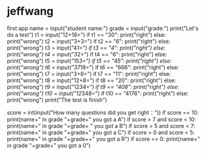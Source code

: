 # jeffwang
first app
name = input("student name:")
grade = input("grade:")
print("Let's do a test")
t1 = input("12+18=")
if t1 == "30":
    print("right")
else:
    print("wrong")
t2 = input("3+3=")
if t2 == "6":
    print("right")
else:
    print("wrong")
t3 = input("4*1=")
if t3 == "4":
    print("right")
else:
    print("wrong")
t4 = input("3*2=")
if t4 == "6":
    print("right")
else:
    print("wrong")
t5 = input("15*3=")
if t5 == "45":
    print("right")
else:
    print("wrong")
t6 = input("37*18=")
if t6 == "666":
    print("right")
else:
    print("wrong")
t7 = input("3+8=")
if t7 == "11":
    print("right")
else:
    print("wrong")
t8 = input("12+8=")
if t8 == "20":
    print("right")
else:
    print("wrong")
t9 = input("12*34=")
if t9 == "408":
    print("right")
else:
    print("wrong")
t10 = input("12*348=")
if t10 == "4176":
    print("right")
else:
    print("wrong")
print("The test is finish")

score = int(input("How many questions did you get right："))
if score == 10:
  print(name+" in grade "+grade+" you got a A")
if score > 7 and score < 10:
  print(name+" in grade "+grade+ " you got a B")
if score > 5 and score < 7:
  print(name+" in grade "+grade+" you got a C")
if score > 0 and score < 5:
  print(name+" in grade "+grade++" you got a R")
if score == 0:
  print(name+" in grade "+grade+" you got a 0")
